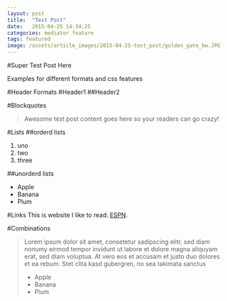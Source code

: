 ```yaml
---
layout: post
title:  "Test Post"
date:   2015-04-25 14:34:25
categories: mediator feature
tags: featured
image: /assets/article_images/2015-04-25-test_post/golden_gate_bw.JPG
---
```

#Super Test Post Here

Examples for different formats and css features

#Header Formats
#Header1
##Header2

#Blockquotes
>Awesome test post content goes here so your readers can go crazy!

#Lists
##orderd lists
1. uno
2. two
3. three

##unorderd lists
- Apple
- Banana
- Plum

#Links
This is website I like to read: [ESPN](http://espn.go.com/ "ESPN").

#Combinations
>Lorem ipsum dolor sit amet, consetetur sadipscing elitr, sed diam nonumy eirmod tempor invidunt ut labore et dolore magna aliquyam erat, sed diam voluptua. At vero eos et accusam et justo duo dolores et ea rebum. Stet clita kasd gubergren, no sea takimata sanctus
>
> - Apple
> - Banana
> - Plum

